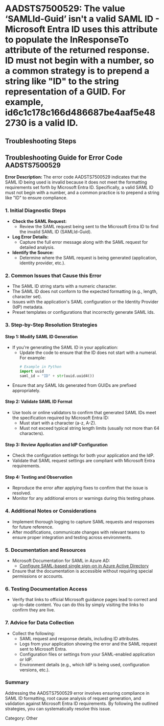 # AADSTS7500529: The value ‘SAMLId-Guid’ isn't a valid SAML ID - Microsoft Entra ID uses this attribute to populate the InResponseTo attribute of the returned response. ID must not begin with a number, so a common strategy is to prepend a string like "ID" to the string representation of a GUID. For example, id6c1c178c166d486687be4aaf5e482730 is a valid ID.

## Troubleshooting Steps

## Troubleshooting Guide for Error Code AADSTS7500529

**Error Description:** The error code AADSTS7500529 indicates that the SAML ID
being used is invalid because it does not meet the formatting requirements set
forth by Microsoft Entra ID. Specifically, a valid SAML ID must not begin with a
number, and a common practice is to prepend a string like "ID" to ensure
compliance.

### 1. Initial Diagnostic Steps

- **Check the SAML Request:**
  - Review the SAML request being sent to the Microsoft Entra ID to find the
    invalid SAML ID (SAMLId-Guid).
- **Log Error Details:**
  - Capture the full error message along with the SAML request for detailed
    analysis.
- **Identify the Source:**
  - Determine where the SAML request is being generated (application, identity
    provider, etc.).

### 2. Common Issues that Cause this Error

- The SAML ID string starts with a numeric character.
- The SAML ID does not conform to the expected formatting (e.g., length,
  character set).
- Issues with the application's SAML configuration or the Identity Provider
  (IdP) metadata.
- Preset templates or configurations that incorrectly generate SAML Ids.

### 3. Step-by-Step Resolution Strategies

#### Step 1: Modify SAML ID Generation

- If you're generating the SAML ID in your application:
  - Update the code to ensure that the ID does not start with a numeral. For
    example:
    ```python
    # Example in Python
    import uuid
    saml_id = "ID" + str(uuid.uuid4())
    ```
- Ensure that any SAML Ids generated from GUIDs are prefixed appropriately.

#### Step 2: Validate SAML ID Format

- Use tools or online validators to confirm that generated SAML IDs meet the
  specification required by Microsoft Entra ID:
  - Must start with a character (a-z, A-Z).
  - Must not exceed typical string length limits (usually not more than 64
    characters).

#### Step 3: Review Application and IdP Configuration

- Check the configuration settings for both your application and the IdP.
- Validate that SAML request settings are compliant with Microsoft Entra
  requirements.

#### Step 4: Testing and Observation

- Reproduce the error after applying fixes to confirm that the issue is
  resolved.
- Monitor for any additional errors or warnings during this testing phase.

### 4. Additional Notes or Considerations

- Implement thorough logging to capture SAML requests and responses for future
  reference.
- After modifications, communicate changes with relevant teams to ensure proper
  integration and testing across environments.

### 5. Documentation and Resources

- Microsoft Documentation for SAML in Azure AD:
  - [Configure SAML-based single sign-on in Azure Active Directory](https://docs.microsoft.com/en-us/azure/active-directory/develop/active-directory-saml-protocol)
- Ensure that the documentation is accessible without requiring special
  permissions or accounts.

### 6. Testing Documentation Access

- Verify that links to official Microsoft guidance pages lead to correct and
  up-to-date content. You can do this by simply visiting the links to confirm
  they are live.

### 7. Advice for Data Collection

- Collect the following:
  - SAML request and response details, including ID attributes.
  - Logs from your application showing the error and the SAML request sent to
    Microsoft Entra.
  - Configuration files or settings from your SAML-enabled application or IdP.
  - Environment details (e.g., which IdP is being used, configuration versions,
    etc.).

### Summary

Addressing the AADSTS7500529 error involves ensuring compliance in SAML ID
formatting, root cause analysis of request generation, and validation against
Microsoft Entra ID requirements. By following the outlined strategies, you can
systematically resolve this issue.


Category: Other